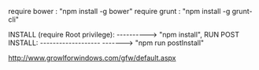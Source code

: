 require bower : "npm install -g bower"
require grunt : "npm install -g grunt-cli"

INSTALL (require Root privilege): ----------> "npm install",
RUN POST INSTALL: -------------------
-------> "npm run postInstall"

http://www.growlforwindows.com/gfw/default.aspx
